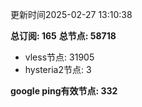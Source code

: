 更新时间2025-02-27 13:10:38

**总订阅: 165**
**总节点: 58718**
- vless节点: 31905
- hysteria2节点: 3

**google ping有效节点: 332**

